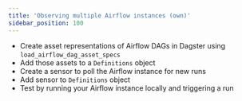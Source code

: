```yaml
---
title: 'Observing multiple Airflow instances (own)'
sidebar_position: 100
---
```


- Create asset representations of Airflow DAGs in Dagster using `load_airflow_dag_asset_specs`
- Add those assets to a `Definitions` object
- Create a sensor to poll the Airflow instance for new runs
- Add sensor to `Definitions` object
- Test by running your Airflow instance locally and triggering a run